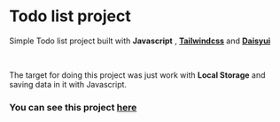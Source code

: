 # Todo list project

Simple Todo list project built with <strong>Javascript</strong> , <strong>[Tailwindcss](https://tailwindcss.com/)</strong> and <strong>[Daisyui](https://daisyui.com/)</strong>

<br/>

The target for doing this project was just work with <strong>Local Storage</strong> and saving data in it with Javascript.

### You can see this project [here](https://www.todolist.amirhosseinbanaei.ir)
